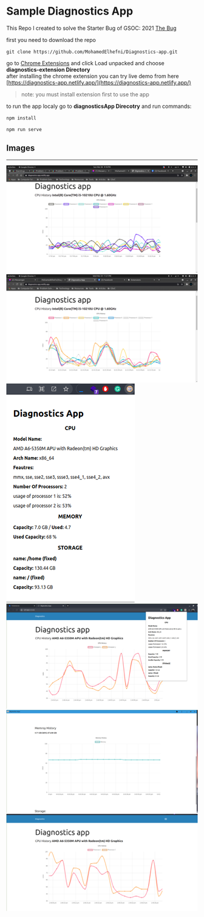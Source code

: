 # Sample Diagnostics App
This Repo I created to solve the Starter Bug of GSOC: 2021 [The Bug](https://docs.google.com/document/d/1CltFQ7oIA0TO47xzpRFvvOrfpI9qeJZCMM8QSxjiuNk/edit?resourcekey=0-usYPDX3vZ6xiOQfxYkSG5w#heading=h.23klu77rnpy9)  

first you need to download the repo 
```
git clone https://github.com/MohamedElhefni/Diagnostics-app.git
```
go to [Chrome Extensions](chrome://extensions/) and click Load unpacked and choose **diagnostics-extension Directory**  
after installing the chrome extension you can try live demo from here  
[https://diagnostics-app.netlify.app/](https://diagnostics-app.netlify.app/)

> note: you must install extension first to use the app   

to run the app localy go to **diagnosticsApp Direcotry** and run commands: 
```
npm install
```

```
npm run serve
```

## Images
___
![alt text](./img/cpu-chart-1.png "Chart 1 multiple cores")
![alt text](./img/multiple-cores.png "multiple cores chart")
![alt text](./img/diagnsotics-extension.png "the extension")
![alt text](./img/app-with-ext.png "Cpu Chart With the extension")
![alt text](./img/pwa-mem-usage.png "Memory Usage Chart on pwa app")
![alt text](./img/cpuusage.png "Cpu Usage Chart ")
